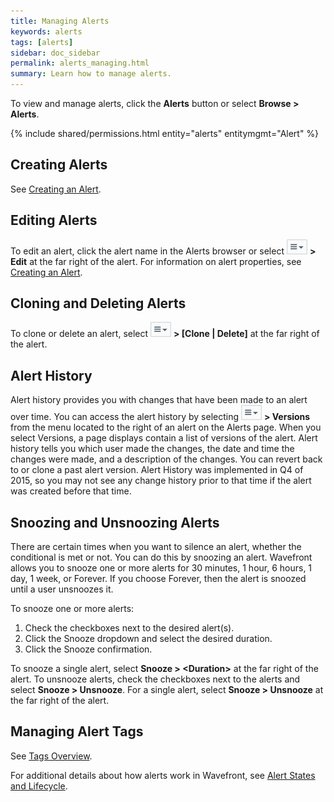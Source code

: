 ```yaml
---
title: Managing Alerts
keywords: alerts
tags: [alerts]
sidebar: doc_sidebar
permalink: alerts_managing.html
summary: Learn how to manage alerts.
---
```

To view and manage alerts, click the **Alerts** button or select **Browse > Alerts**.
 
{% include shared/permissions.html entity="alerts" entitymgmt="Alert" %}

## Creating Alerts
 
See [Creating an Alert](alerts_creating.html).
 
## Editing Alerts
To edit an alert, click the alert name in the Alerts browser or select ![action_menu](images/action_menu.png#inline) **> Edit** at the far right of the alert. For information on alert properties, see [Creating an Alert](alerts_creating.html).
 
## Cloning and Deleting Alerts
To clone or delete an alert, select ![action_menu](images/action_menu.png#inline) **> \[Clone \| Delete\]** at the far right of the alert.
 
## Alert History

Alert history provides you with changes that have been made to an alert over time. You can access the alert history by selecting ![action menu](images/action_menu.png#inline) **> Versions** from the menu located to the right of an alert on the Alerts page. When you select Versions, a page displays contain a list of versions of the alert. Alert history tells you which user made the changes, the date and time the changes were made, and a description of the changes. You can revert back to or clone a past alert version. Alert History was implemented in Q4 of 2015, so you may not see any change history prior to that time if the alert was created before that time.
 
## Snoozing and Unsnoozing Alerts
 
There are certain times when you want to silence an alert, whether the conditional is met or not. You can do this by snoozing an alert. Wavefront allows you to snooze one or more alerts for 30 minutes, 1 hour, 6 hours, 1 day, 1 week, or Forever. If you choose Forever, then the alert is snoozed until a user unsnoozes it.
 
To snooze one or more alerts:

1. Check the checkboxes next to the desired alert(s).
1. Click the Snooze dropdown and select the desired duration.
1. Click the Snooze confirmation.
 
To snooze a single alert, select **Snooze > \<Duration\>** at the far right of the alert.
To unsnooze alerts, check the checkboxes next to the alerts and select **Snooze > Unsnooze**. For a single alert, select **Snooze > Unsnooze** at the far right of the alert.

## Managing Alert Tags

See [Tags Overview](tags_overview.html).

For additional details about how alerts work in Wavefront, see [Alert States and Lifecycle](alerts_states_lifecycle.html).


